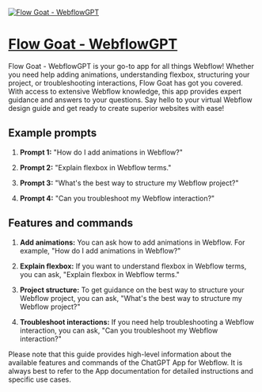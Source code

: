 [![Flow Goat - WebflowGPT](https://files.oaiusercontent.com/file-ZaOp6c6CWzb7kpuJ8n6awM27?se=2123-10-17T07%3A27%3A21Z&sp=r&sv=2021-08-06&sr=b&rscc=max-age%3D31536000%2C%20immutable&rscd=attachment%3B%20filename%3Dbed273cc-80b4-4c89-867e-f4901a7909fe.png&sig=uiDepQkVfDkP7HrzM%2BJS%2B7vziollDHMr5GR9joIjzTE%3D)](https://chat.openai.com/g/g-JSiyeMCbq-flow-goat-webflowgpt)

# [Flow Goat - WebflowGPT](https://chat.openai.com/g/g-JSiyeMCbq-flow-goat-webflowgpt)

Flow Goat - WebflowGPT is your go-to app for all things Webflow! Whether you need help adding animations, understanding flexbox, structuring your project, or troubleshooting interactions, Flow Goat has got you covered. With access to extensive Webflow knowledge, this app provides expert guidance and answers to your questions. Say hello to your virtual Webflow design guide and get ready to create superior websites with ease!

## Example prompts

1. **Prompt 1:** "How do I add animations in Webflow?"

2. **Prompt 2:** "Explain flexbox in Webflow terms."

3. **Prompt 3:** "What's the best way to structure my Webflow project?"

4. **Prompt 4:** "Can you troubleshoot my Webflow interaction?"

## Features and commands

1. **Add animations:** You can ask how to add animations in Webflow. For example, "How do I add animations in Webflow?"

2. **Explain flexbox:** If you want to understand flexbox in Webflow terms, you can ask, "Explain flexbox in Webflow terms."

3. **Project structure:** To get guidance on the best way to structure your Webflow project, you can ask, "What's the best way to structure my Webflow project?"

4. **Troubleshoot interactions:** If you need help troubleshooting a Webflow interaction, you can ask, "Can you troubleshoot my Webflow interaction?"

Please note that this guide provides high-level information about the available features and commands of the ChatGPT App for Webflow. It is always best to refer to the App documentation for detailed instructions and specific use cases.